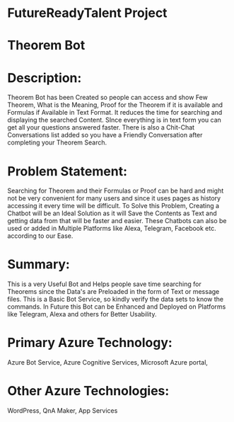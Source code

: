 # FutureReadyTalent Project
# Theorem Bot

# Description:
Theorem Bot has been Created so people can access and show Few Theorem, What is the Meaning, Proof for the Theorem if it is available and Formulas if Available in Text Format. It reduces the time for searching and displaying the searched Content. SInce everything is in text form you can get all your questions answered faster. There is also a Chit-Chat Conversations list added so you have a Friendly Conversation after completing your Theorem Search.

# Problem Statement:
Searching for Theorem and their Formulas or Proof can be hard and might not be very convenient for many users and since it uses pages as history accessing it every time will be difficult. To Solve this Problem, Creating a Chatbot will be an Ideal Solution as it will Save the Contents as Text and getting data from that will be faster and easier. These Chatbots can also be used or added in Multiple  Platforms like Alexa, Telegram, Facebook etc. according to our Ease.

# Summary:
 This is a very Useful Bot and Helps people save time searching for Theorems since the Data's are Preloaded in the form of Text or message files. This is a Basic Bot Service, so kindly verify the data sets to know the commands. In Future this Bot can be Enhanced and Deployed on Platforms like Telegram, Alexa and others for Better Usability.

# Primary Azure Technology:
Azure Bot Service, Azure Cognitive Services, Microsoft Azure portal,

# Other Azure Technologies:
WordPress, QnA Maker, App Services
